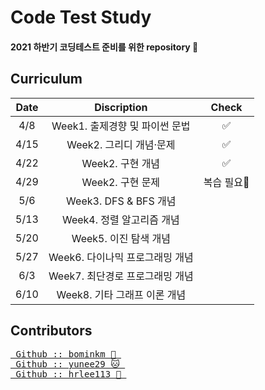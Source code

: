 # Code Test Study  
#### 2021 하반기 코딩테스트 준비를 위한 repository &#128194; 
  
## Curriculum 
Date | Discription | Check
:-: | :-: | :-:
4/8 | Week1. 출제경향 및 파이썬 문법 | ✅  
4/15 | Week2. 그리디 개념·문제 | ✅  
4/22 | Week2. 구현 개념 | ✅
4/29 | Week2. 구현 문제 | 복습 필요🔎
5/6 | Week3. DFS & BFS 개념 | 
5/13 | Week4. 정렬 알고리즘 개념 |
5/20 | Week5. 이진 탐색 개념 |
5/27 | Week6. 다이나믹 프로그래밍 개념 |
6/3 | Week7. 최단경로 프로그래밍 개념 |
6/10 | Week8. 기타 그래프 이론 개념 |


## Contributors  
<pre>
<a href="https://github.com/bominkm"> Github :: bominkm &#128059; </a>  
<a href="https://github.com/yunee29"> Github :: yunee29 &#128049; </a>  
<a href="https://github.com/hrlee113"> Github :: hrlee113 &#128036; </a>
</pre>
